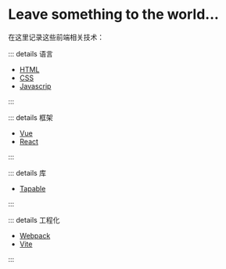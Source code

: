 # Leave something to the world...

在这里记录这些前端相关技术：

::: details 语言

-   [HTML](/docs/language/html/)
-   [CSS](/docs/language/css/)
-   [Javascrip](/docs/language/javascript/)

:::

::: details 框架

-   [Vue](/docs/frame/vue/)
-   [React](/docs/frame/react/)

:::

::: details 库

-   [Tapable](/docs/libarary/tapable/)

:::

::: details 工程化

-   [Webpack](/docs/engineering/webpack/)
-   [Vite](/docs/engineering/vite/)

:::
